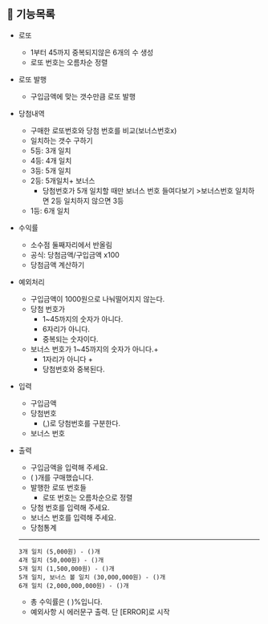 ## 🚀 기능목록

- 로또
    - 1부터 45까지 중복되지않은 6개의 수 생성
    - 로또 번호는 오름차순 정렬

- 로또 발행
    - 구입금액에 맞는 갯수만큼 로또 발행

- 당첨내역
    - 구매한 로또번호와 당첨 번호를 비교(보너스번호x)
    - 일치하는 갯수 구하기
    - 5등: 3개 일치
    - 4등: 4개 일치
    - 3등: 5개 일치
    - 2등: 5개일치+ 보너스
        - 당첨번호가 5개 일치할 때만 보너스 번호 들여다보기 >보너스번호 일치하면 2등 일치하지 않으면 3등
    - 1등: 6개 일치

- 수익률
    - 소수점 둘째자리에서 반올림
    - 공식: 당첨금액/구입금액 x100
    - 당첨금액 계산하기

- 예외처리
    - 구입금액이 1000원으로 나눠떨어지지 않는다.
    - 당첨 번호가
        - 1~45까지의 숫자가 아니다.
        - 6자리가 아니다.
        - 중복되는 숫자이다.
    - 보너스 번호가 1~45까지의 숫자가 아니다.+
        - 1자리가 아니다 +
        - 당첨번호와 중복된다.

- 입력
    - 구입금액
    - 당첨번호
        - (,)로  당첨번호를 구분한다.
    - 보너스 번호
- 출력
    - 구입금액을 입력해 주세요.
    - ( )개를 구매했습니다.
    - 발행한 로또 번호들
        - 로또 번호는 오름차순으로 정렬
    - 당첨 번호를 입력해 주세요.
    - 보너스 번호를 입력해 주세요.
    - 당첨통계

    ---

    ```
    3개 일치 (5,000원) - ()개
    4개 일치 (50,000원) - ()개
    5개 일치 (1,500,000원) - ()개
    5개 일치, 보너스 볼 일치 (30,000,000원) - ()개
    6개 일치 (2,000,000,000원) - ()개 
    ```

    - 총 수익률은 ( )%입니다.
    - 예외사항 시 에러문구 출력. 단 [ERROR]로 시작
